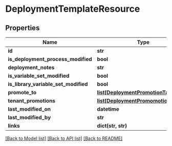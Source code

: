 # DeploymentTemplateResource

## Properties
Name | Type | Description | Notes
------------ | ------------- | ------------- | -------------
**id** | **str** |  | [optional] 
**is_deployment_process_modified** | **bool** |  | [optional] 
**deployment_notes** | **str** |  | [optional] 
**is_variable_set_modified** | **bool** |  | [optional] 
**is_library_variable_set_modified** | **bool** |  | [optional] 
**promote_to** | [**list[DeploymentPromotionTarget]**](DeploymentPromotionTarget.md) |  | [optional] 
**tenant_promotions** | [**list[DeploymentPromomotionTenant]**](DeploymentPromomotionTenant.md) |  | [optional] 
**last_modified_on** | **datetime** |  | [optional] 
**last_modified_by** | **str** |  | [optional] 
**links** | **dict(str, str)** |  | [optional] 

[[Back to Model list]](../README.md#documentation-for-models) [[Back to API list]](../README.md#documentation-for-api-endpoints) [[Back to README]](../README.md)


